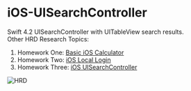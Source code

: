 # iOS-UISearchController
Swift 4.2 UISearchController with UITableView search results. <br/>
Other HRD Research Topics:<br/>
1. Homework One: [Basic iOS Calculator](https://github.com/srengkhorn/iOS-calculator)
2. Homework Two: [iOS Local Login](https://github.com/srengkhorn/iOS-local-login)
3. Homework Three: [iOS UISearchController](https://github.com/srengkhorn/iOS-UISearchController)


![HRD](http://www.kshrd.com.kh/jsp/img/logo.png)
